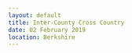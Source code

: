 ```yaml
---
layout: default
title: Inter-County Cross Country
date: 02 February 2019
location: Berkshire
---
```

